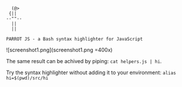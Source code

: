 ```
  (@>  
 {||
--""--
  ||
  ||

PARROT JS - a Bash syntax highlighter for JavaScript
```

![screenshot1.png](screenshot1.png =400x)

The same result can be achived by piping: `cat helpers.js | hi`.

Try the syntax highlighter without adding it to your environment: `alias hi=$(pwd)/src/hi`


